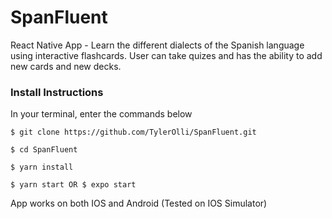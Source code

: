 # SpanFluent
React Native App - Learn the different dialects of the Spanish language using interactive flashcards. User can take quizes and has the ability to add new cards and new decks.

### Install Instructions
In your terminal, enter the commands below
```
$ git clone https://github.com/TylerOlli/SpanFluent.git

$ cd SpanFluent

$ yarn install

$ yarn start OR $ expo start
```

App works on both IOS and Android (Tested on IOS Simulator)